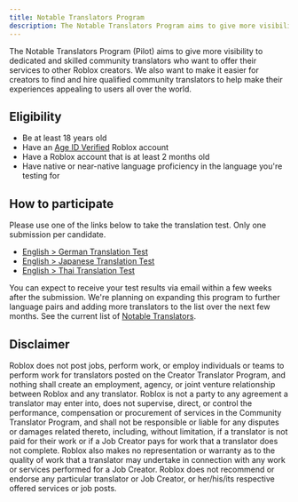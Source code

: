 ```yaml
---
title: Notable Translators Program
description: The Notable Translators Program aims to give more visibility to dedicated and skilled community translators who want to offer their services to other Roblox creators.
---
```


The Notable Translators Program (Pilot) aims to give more visibility to dedicated and skilled community translators who want to offer their services to other Roblox creators. We also want to make it easier for creators to find and hire qualified community translators to help make their experiences appealing to users all over the world.

<figure>
<Chip
    color="success"
    label="Status: Open"
    size="medium"
    variant="filled" />
</figure>

## Eligibility

- Be at least 18 years old
- Have an [Age ID Verified](https://en.help.roblox.com/hc/en-us/articles/4407282410644-Age-ID-Verification) Roblox account
- Have a Roblox account that is at least 2 months old
- Have native or near-native language proficiency in the language you're testing for

## How to participate

Please use one of the links below to take the translation test. Only one submission per candidate.

- [English > German Translation Test](https://docs.google.com/forms/d/e/1FAIpQLSfwtTgKdNcwHfpvhGW1OFYz1lMzbdBf0AUbUP6JOS4Sn4WFXQ/viewform)
- [English > Japanese Translation Test](https://docs.google.com/forms/d/e/1FAIpQLSdjdN0JcmKfxsPCHJgwCO7MCkbN7WPWczy6g_38VwVBzRTm7Q/viewform)
- [English > Thai Translation Test](https://docs.google.com/forms/d/e/1FAIpQLSdihHNOQdTc_Ug91CpeFAjVqFDsvSuTb8_z_FNnWfNxFysAKg/viewform)

You can expect to receive your test results via email within a few weeks after the submission. We're planning on expanding this program to further language pairs and adding more translators to the list over the next few months. See the current list of [Notable Translators](https://devforum.roblox.com/t/notable-translators-program/3136858).

## Disclaimer

Roblox does not post jobs, perform work, or employ individuals or teams to perform work for translators posted on the Creator Translator Program, and nothing shall create an employment, agency, or joint venture relationship between Roblox and any translator. Roblox is not a party to any agreement a translator may enter into, does not supervise, direct, or control the performance, compensation or procurement of services in the Community Translator Program, and shall not be responsible or liable for any disputes or damages related thereto, including, without limitation, if a translator is not paid for their work or if a Job Creator pays for work that a translator does not complete. Roblox also makes no representation or warranty as to the quality of work that a translator may undertake in connection with any work or services performed for a Job Creator. Roblox does not recommend or endorse any particular translator or Job Creator, or her/his/its respective offered services or job posts.
